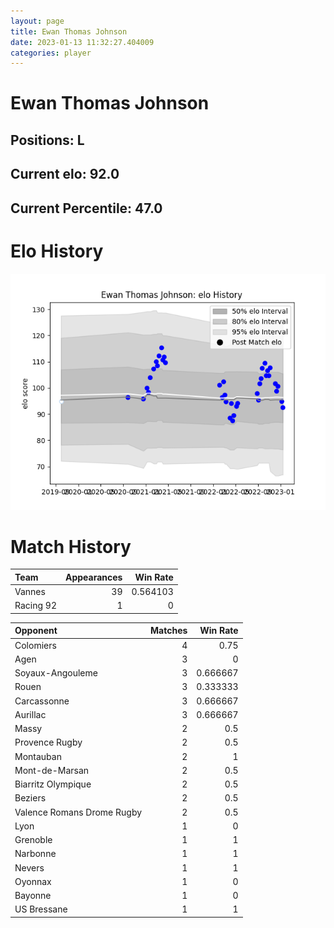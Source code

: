 ```yaml
---  
layout: page  
title: Ewan Thomas Johnson  
date: 2023-01-13 11:32:27.404009  
categories: player  
---
```

# Ewan Thomas Johnson

## Positions: L

## Current elo: 92.0

## Current Percentile: 47.0

# Elo History


![elo history](history_EwanThomasJohnson.png)
# Match History


| Team      |   Appearances |   Win Rate |
|:----------|--------------:|-----------:|
| Vannes    |            39 |   0.564103 |
| Racing 92 |             1 |   0        |

| Opponent                   |   Matches |   Win Rate |
|:---------------------------|----------:|-----------:|
| Colomiers                  |         4 |   0.75     |
| Agen                       |         3 |   0        |
| Soyaux-Angouleme           |         3 |   0.666667 |
| Rouen                      |         3 |   0.333333 |
| Carcassonne                |         3 |   0.666667 |
| Aurillac                   |         3 |   0.666667 |
| Massy                      |         2 |   0.5      |
| Provence Rugby             |         2 |   0.5      |
| Montauban                  |         2 |   1        |
| Mont-de-Marsan             |         2 |   0.5      |
| Biarritz Olympique         |         2 |   0.5      |
| Beziers                    |         2 |   0.5      |
| Valence Romans Drome Rugby |         2 |   0.5      |
| Lyon                       |         1 |   0        |
| Grenoble                   |         1 |   1        |
| Narbonne                   |         1 |   1        |
| Nevers                     |         1 |   1        |
| Oyonnax                    |         1 |   0        |
| Bayonne                    |         1 |   0        |
| US Bressane                |         1 |   1        |